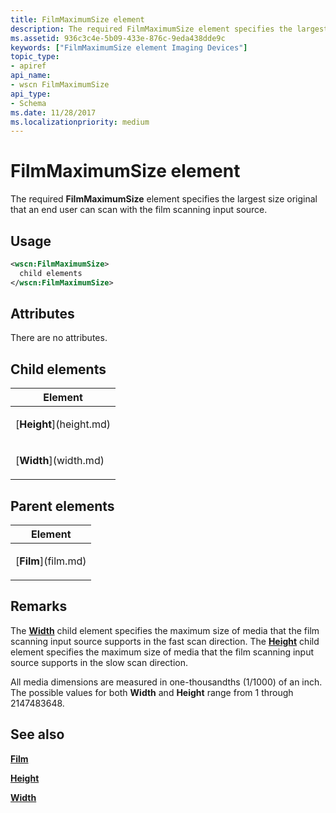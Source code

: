 ```yaml
---
title: FilmMaximumSize element
description: The required FilmMaximumSize element specifies the largest size original that an end user can scan with the film scanning input source.
ms.assetid: 936c3c4e-5b09-433e-876c-9eda438dde9c
keywords: ["FilmMaximumSize element Imaging Devices"]
topic_type:
- apiref
api_name:
- wscn FilmMaximumSize
api_type:
- Schema
ms.date: 11/28/2017
ms.localizationpriority: medium
---
```


# FilmMaximumSize element


The required **FilmMaximumSize** element specifies the largest size original that an end user can scan with the film scanning input source.

Usage
-----

```xml
<wscn:FilmMaximumSize>
  child elements
</wscn:FilmMaximumSize>
```

Attributes
----------

There are no attributes.

## Child elements


<table>
<colgroup>
<col width="100%" />
</colgroup>
<thead>
<tr class="header">
<th>Element</th>
</tr>
</thead>
<tbody>
<tr class="odd">
<td><p>[<strong>Height</strong>](height.md)</p></td>
</tr>
<tr class="even">
<td><p>[<strong>Width</strong>](width.md)</p></td>
</tr>
</tbody>
</table>

## Parent elements


<table>
<colgroup>
<col width="100%" />
</colgroup>
<thead>
<tr class="header">
<th>Element</th>
</tr>
</thead>
<tbody>
<tr class="odd">
<td><p>[<strong>Film</strong>](film.md)</p></td>
</tr>
</tbody>
</table>

Remarks
-------

The [**Width**](width.md) child element specifies the maximum size of media that the film scanning input source supports in the fast scan direction. The [**Height**](height.md) child element specifies the maximum size of media that the film scanning input source supports in the slow scan direction.

All media dimensions are measured in one-thousandths (1/1000) of an inch. The possible values for both **Width** and **Height** range from 1 through 2147483648.

## See also


[**Film**](film.md)

[**Height**](height.md)

[**Width**](width.md)

 

 






